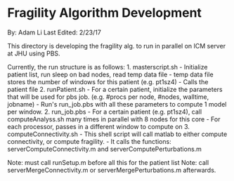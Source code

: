 # Fragility Algorithm Development
By: Adam Li
Last Edited: 2/23/17

This directory is developing the fragility alg. to run in parallel on ICM server at JHU using PBS. 

Currently, the run structure is as follows:
	1. masterscript.sh
		- Initialize patient list, run sleep on bad nodes, read temp data file
		- temp data file stores the number of windows for this patient (e.g. pt1sz4)
        - Calls the patient file
    2. runPatient.sh
        - For a certain patient, initialize the parameters that will be used 
          for pbs job. (e.g. #procs per node, #nodes, walltime, jobname) 
        - Run's run_job.pbs with all these parameters to compute 1 model per 
          window.
	2. run_job.pbs
		- For a certain patient (e.g. pt1sz4), call 
            computeAnalyss.sh many times in parallel with 8 nodes for this core
        - For each processor, passes in a different window to compute on
	3. computeConnectivity.sh
		- This shell script will call matlab to either compute connectivity, or compute fragility.
		- It calls the functions: serverComputeConnectivity.m and serverComputePerturbations.m

Note: must call runSetup.m before all this for the patient list
Note: call serverMergeConnectivity.m or serverMergePerturbations.m afterwards.